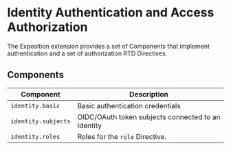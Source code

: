 # Identity Authentication and Access Authorization

The Exposition extension provides a set of Components
that implement authentication and a set of authorization RTD Directives.

## Components

| Component           | Description                                        |
|---------------------|----------------------------------------------------|
| `identity.basic`    | Basic authentication credentials                   |
| `identity.subjects` | OIDC/OAuth token subjects connected to an Identity |
| `identity.roles`    | Roles for the `role` Directive.                    |

